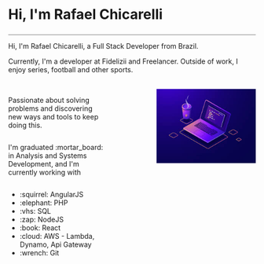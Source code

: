 <div style="border-bottom: 1px solid gray; width: 100%; padding-bottom: 5px;">
<h1>Hi, I'm Rafael Chicarelli</h1>
</div>

<p>Hi, I'm  Rafael Chicarelli, a Full Stack Developer from Brazil.</p>
<p>Currently, I'm a developer at Fidelizii and Freelancer. Outside of work, I enjoy series, football and other sports. </p></br>

<div style="display: flex; justify-content: space-between;">
  <div style="width: 40%; display:flex; flex-direction: column;">
    <p>Passionate about solving problems and discovering new ways and tools to keep doing this.</p>
    <p>I'm graduated :mortar_board: in Analysis and Systems Development, and I'm currently working with</p>
    <ul>
       <li>:squirrel: AngularJS</li>
       <li>:elephant: PHP</li>
       <li>:vhs: SQL</li>
       <li>:zap: NodeJS</li>
       <li>:book: React</li>
       <li>:cloud: AWS - Lambda, Dynamo, Api Gateway</li>
       <li>:wrench: Git</li>
    </ul>
  </div>
  <div style="width: 40%; style="display: flex;">
    <img src="./images/programming.jpg" alt="Programming image"></img>
  </div>
</div>
